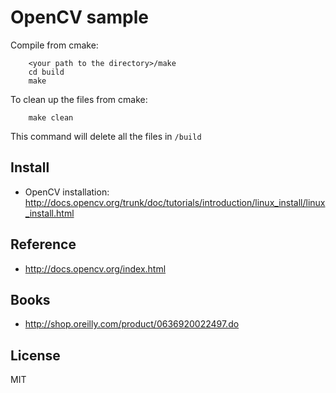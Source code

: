 # OpenCV sample


Compile from cmake:
```
	<your path to the directory>/make
	cd build
	make
```


To clean up the files from cmake:

```
	make clean
```

This command will delete all the files in `/build`

## Install

- OpenCV installation: http://docs.opencv.org/trunk/doc/tutorials/introduction/linux_install/linux_install.html

## Reference

- http://docs.opencv.org/index.html

## Books

- http://shop.oreilly.com/product/0636920022497.do

## License

MIT
